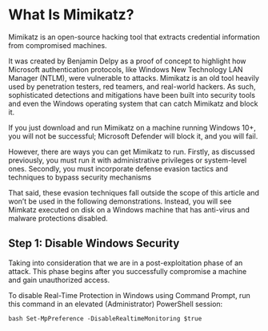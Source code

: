 # What Is Mimikatz?


Mimikatz is an open-source hacking tool that extracts credential information from compromised machines. 

It was created by Benjamin Delpy as a proof of concept to highlight how Microsoft authentication protocols, like Windows New Technology LAN Manager (NTLM), were vulnerable to attacks. 
Mimikatz is an old tool heavily used by penetration testers, red teamers, and real-world hackers. As such, sophisticated detections and mitigations have been built into security tools and even the Windows operating system that can catch Mimikatz and block it. 

If you just download and run Mimikatz on a machine running Windows 10+, you will not be successful; Microsoft Defender will block it, and you will fail. 

However, there are ways you can get Mimikatz to run. Firstly, as discussed previously, you must run it with administrative privileges or system-level ones. Secondly, you must incorporate defense evasion tactics and techniques to bypass security mechanisms

That said, these evasion techniques fall outside the scope of this article and won’t be used in the following demonstrations. Instead, you will see Mimkatz executed on disk on a Windows machine that has anti-virus and malware protections disabled.

## Step 1: Disable  Windows Security 

Taking into consideration that we are in a post-exploitation phase of an attack. This phase begins after you successfully compromise a machine and gain unauthorized access.  

To disable Real-Time Protection in Windows using Command Prompt, run this command in an elevated (Administrator) PowerShell session:

``bash
Set-MpPreference -DisableRealtimeMonitoring $true
``
